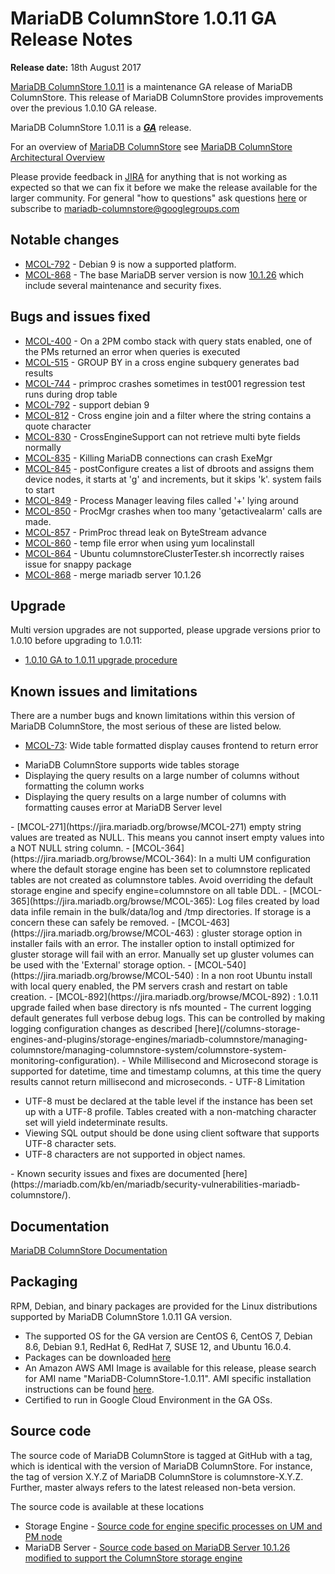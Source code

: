 # MariaDB ColumnStore 1.0.11 GA Release Notes

<strong>Release date:</strong> 18th August 2017

[MariaDB ColumnStore 1.0.11](/columns-storage-engines-and-plugins/storage-engines/mariadb-columnstore) is a maintenance GA release of MariaDB ColumnStore. This release of MariaDB ColumnStore provides improvements over the previous 1.0.10 GA release.

MariaDB ColumnStore 1.0.11 is a <strong><em>[GA](/kb/en/release-criteria/)</em></strong> release.

For an overview of [MariaDB ColumnStore](/columns-storage-engines-and-plugins/storage-engines/mariadb-columnstore) see [MariaDB ColumnStore Architectural Overview](/columns-storage-engines-and-plugins/storage-engines/mariadb-columnstore/columnstore-architecture/columnstore-architectural-overview)

Please provide feedback in [JIRA](https://jira.mariadb.org/browse/MCOL) for anything that is not working as expected so that we can fix it before we make the release available for the larger community.
For general "how to questions" ask questions [here](/columns-storage-engines-and-plugins/storage-engines/mariadb-columnstore) or subscribe to mariadb-columnstore@googlegroups.com

## Notable changes

- [MCOL-792](https://jira.mariadb.org/browse/MCOL-792) - Debian 9 is now a supported platform.
- [MCOL-868](https://jira.mariadb.org/browse/MCOL-868) - The base MariaDB server version is now [10.1.26](/kb/en/mariadb-10126-release-notes/) which include several maintenance and security fixes.

## Bugs and issues fixed

- [MCOL-400](https://jira.mariadb.org/browse/MCOL-400) - On a 2PM combo stack with query stats enabled, one of the PMs returned an error when queries is executed
- [MCOL-515](https://jira.mariadb.org/browse/MCOL-515) - GROUP BY in a cross engine subquery generates bad results
- [MCOL-744](https://jira.mariadb.org/browse/MCOL-744) - primproc crashes sometimes in test001 regression test runs during drop table
- [MCOL-792](https://jira.mariadb.org/browse/MCOL-792) - support debian 9
- [MCOL-812](https://jira.mariadb.org/browse/MCOL-812) - Cross engine join and a filter where the string contains a quote character
- [MCOL-830](https://jira.mariadb.org/browse/MCOL-830) - CrossEngineSupport can not retrieve multi byte fields normally
- [MCOL-835](https://jira.mariadb.org/browse/MCOL-835) - Killing MariaDB connections can crash ExeMgr
- [MCOL-845](https://jira.mariadb.org/browse/MCOL-845) - postConfigure creates a list of dbroots and assigns them device nodes, it starts at 'g' and increments, but it skips 'k'. system fails to start
- [MCOL-849](https://jira.mariadb.org/browse/MCOL-849) - Process Manager leaving files called '+' lying around
- [MCOL-850](https://jira.mariadb.org/browse/MCOL-850) - ProcMgr crashes when too many 'getactivealarm' calls are made.
- [MCOL-857](https://jira.mariadb.org/browse/MCOL-857) - PrimProc thread leak on ByteStream advance
- [MCOL-860](https://jira.mariadb.org/browse/MCOL-860) - temp file error when using yum localinstall
- [MCOL-864](https://jira.mariadb.org/browse/MCOL-864) - Ubuntu columnstoreClusterTester.sh incorrectly raises issue for snappy package
- [MCOL-868](https://jira.mariadb.org/browse/MCOL-868) - merge mariadb server 10.1.26

## Upgrade

Multi version upgrades are not supported, please upgrade versions prior to 1.0.10 before upgrading to 1.0.11:

- [1.0.10 GA to 1.0.11 upgrade procedure](/columns-storage-engines-and-plugins/storage-engines/mariadb-columnstore/mariadb-columnstore-columnstore/mariadb-columnstore-10-upgrades/mariadb-columnstore-software-upgrade-1010-to-1011)

## Known issues and limitations

There are a number bugs and known limitations within this version of MariaDB ColumnStore, the most serious of these are listed below.

- [MCOL-73](https://jira.mariadb.org/browse/MCOL-73): Wide table formatted display causes frontend to return error
<ul start="1"><li>MariaDB ColumnStore supports wide tables storage
</li><li>Displaying the query results on a large number of columns without formatting the column works
</li><li>Displaying the query results on a large number of columns with formatting causes error at MariaDB Server level
</li></ul>
- [MCOL-271](https://jira.mariadb.org/browse/MCOL-271)  empty string values are treated as NULL. This means you cannot insert empty values into a NOT NULL string column.
- [MCOL-364](https://jira.mariadb.org/browse/MCOL-364): In a multi UM configuration where the default storage engine has been set to columnstore replicated tables are not created as columnstore tables. Avoid overriding the default storage engine and specify engine=columnstore on all table DDL.
- [MCOL-365](https://jira.mariadb.org/browse/MCOL-365): Log files created by load data infile remain in the bulk/data/log and /tmp directories. If storage is a concern these can safely be removed.
- [MCOL-463](https://jira.mariadb.org/browse/MCOL-463) : gluster storage option in installer fails with an error. The installer option to install optimized for gluster storage will fail with an error. Manually set up gluster volumes can be used with the 'External' storage option.
- [MCOL-540](https://jira.mariadb.org/browse/MCOL-540) : In a non root Ubuntu install with local query enabled, the PM servers crash and restart on table creation.
- [MCOL-892](https://jira.mariadb.org/browse/MCOL-892) : 1.0.11 upgrade failed when base directory is nfs mounted
- The current logging default generates full verbose debug logs. This can be controlled by making logging configuration changes as described [here](/columns-storage-engines-and-plugins/storage-engines/mariadb-columnstore/managing-columnstore/managing-columnstore-system/columnstore-system-monitoring-configuration).
- While Millisecond and Microsecond storage is supported for datetime, time and timestamp columns, at this time the query results cannot return millisecond and microseconds.
- UTF-8 Limitation
<ul start="1"><li>UTF-8 must be declared at the table level if the instance has been set up with a UTF-8 profile. Tables created with a non-matching character set will yield indeterminate results. 
</li><li>Viewing SQL output should be done using client software that supports UTF-8 character sets. 
</li><li>UTF-8 characters are not supported in object names. 
</li></ul>
- Known security issues and fixes are documented [here](https://mariadb.com/kb/en/mariadb/security-vulnerabilities-mariadb-columnstore/).

## Documentation

[MariaDB ColumnStore Documentation](/columns-storage-engines-and-plugins/storage-engines/mariadb-columnstore)

## Packaging

RPM, Debian, and binary packages are provided for the Linux distributions supported by MariaDB ColumnStore 1.0.11 GA version.

- The supported OS for the GA version are CentOS 6, CentOS 7, Debian 8.6, Debian 9.1, RedHat 6, RedHat 7, SUSE 12, and Ubuntu 16.0.4.
- Packages can be downloaded [here](https://mariadb.com/downloads/columnstore)
- An Amazon AWS AMI Image is available for this release, please search for AMI name "MariaDB-ColumnStore-1.0.11". AMI specific installation instructions can be found [here](/columns-storage-engines-and-plugins/storage-engines/mariadb-columnstore/columnstore-getting-started/installing-and-configuring-a-columnstore-system-using-the-amazon-ami).
- Certified to run in Google Cloud Environment in the GA OSs.

## Source code

The source code of MariaDB ColumnStore is tagged at GitHub with a tag, which is identical with the version of MariaDB ColumnStore. For instance, the tag of version X.Y.Z of MariaDB ColumnStore is columnstore-X.Y.Z. Further, master always refers to the latest released non-beta version.

The source code is available at these locations

- Storage Engine - [Source code for engine specific processes on UM and PM node](https://github.com/mariadb-corporation/mariadb-columnstore-engine)
- MariaDB Server - [Source code based on MariaDB Server 10.1.26 modified to support the ColumnStore storage engine](https://github.com/mariadb-corporation/mariadb-columnstore-server)